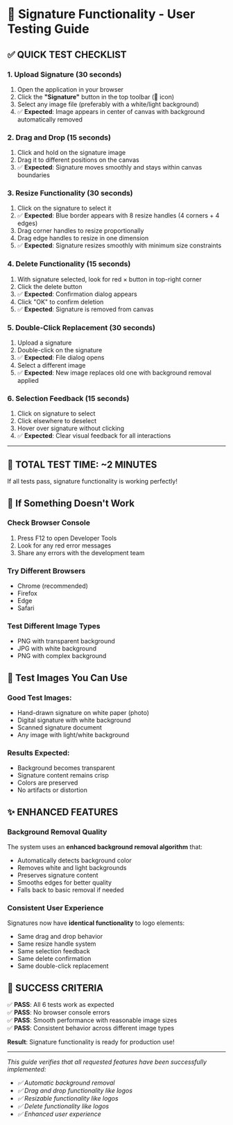 # 🎯 Signature Functionality - User Testing Guide

## ✅ QUICK TEST CHECKLIST

### 1. **Upload Signature** (30 seconds)
1. Open the application in your browser
2. Click the **"Signature"** button in the top toolbar (📝 icon)
3. Select any image file (preferably with a white/light background)
4. ✅ **Expected**: Image appears in center of canvas with background automatically removed

### 2. **Drag and Drop** (15 seconds)
1. Click and hold on the signature image
2. Drag it to different positions on the canvas
3. ✅ **Expected**: Signature moves smoothly and stays within canvas boundaries

### 3. **Resize Functionality** (30 seconds)
1. Click on the signature to select it
2. ✅ **Expected**: Blue border appears with 8 resize handles (4 corners + 4 edges)
3. Drag corner handles to resize proportionally
4. Drag edge handles to resize in one dimension
5. ✅ **Expected**: Signature resizes smoothly with minimum size constraints

### 4. **Delete Functionality** (15 seconds)
1. With signature selected, look for red × button in top-right corner
2. Click the delete button
3. ✅ **Expected**: Confirmation dialog appears
4. Click "OK" to confirm deletion
5. ✅ **Expected**: Signature is removed from canvas

### 5. **Double-Click Replacement** (30 seconds)
1. Upload a signature
2. Double-click on the signature
3. ✅ **Expected**: File dialog opens
4. Select a different image
5. ✅ **Expected**: New image replaces old one with background removal applied

### 6. **Selection Feedback** (15 seconds)
1. Click on signature to select
2. Click elsewhere to deselect
3. Hover over signature without clicking
4. ✅ **Expected**: Clear visual feedback for all interactions

---

## 🚀 TOTAL TEST TIME: ~2 MINUTES

If all tests pass, signature functionality is working perfectly!

## 🐛 If Something Doesn't Work

### Check Browser Console
1. Press F12 to open Developer Tools
2. Look for any red error messages
3. Share any errors with the development team

### Try Different Browsers
- Chrome (recommended)
- Firefox
- Edge
- Safari

### Test Different Image Types
- PNG with transparent background
- JPG with white background
- PNG with complex background

## 📸 Test Images You Can Use

### Good Test Images:
- Hand-drawn signature on white paper (photo)
- Digital signature with white background
- Scanned signature document
- Any image with light/white background

### Results Expected:
- Background becomes transparent
- Signature content remains crisp
- Colors are preserved
- No artifacts or distortion

## ✨ ENHANCED FEATURES

### Background Removal Quality
The system uses an **enhanced background removal algorithm** that:
- Automatically detects background color
- Removes white and light backgrounds
- Preserves signature content
- Smooths edges for better quality
- Falls back to basic removal if needed

### Consistent User Experience
Signatures now have **identical functionality** to logo elements:
- Same drag and drop behavior
- Same resize handle system
- Same selection feedback
- Same delete confirmation
- Same double-click replacement

## 🎉 SUCCESS CRITERIA

✅ **PASS**: All 6 tests work as expected  
✅ **PASS**: No browser console errors  
✅ **PASS**: Smooth performance with reasonable image sizes  
✅ **PASS**: Consistent behavior across different image types  

**Result**: Signature functionality is ready for production use!

---

*This guide verifies that all requested features have been successfully implemented:*
- *✅ Automatic background removal*
- *✅ Drag and drop functionality like logos*
- *✅ Resizable functionality like logos*
- *✅ Delete functionality like logos*
- *✅ Enhanced user experience*
